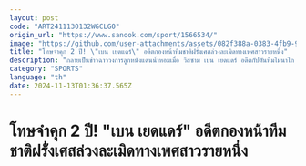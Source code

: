 ```yaml
---
layout: post
code: "ART2411130132WGCLG0"
origin_url: "https://www.sanook.com/sport/1566534/"
image: "https://github.com/user-attachments/assets/082f388a-0383-4fb9-9adb-198d6d22aabf"
title: "โทษจำคุก 2 ปี! \"เบน เยดแดร์\" อดีตกองหน้าทีมชาติฝรั่งเศสล่วงละเมิดทางเพศสาวรายหนึ่ง"
description: "กลายเป็นข่าวฉาววงการลูกหนังแดนน้ำหอมเมื่อ วิสซาม เบน เยดแดร์ อดีตกัปตันทีมโมนาโก ถูกศาลตัดสินจำคุก 2 ปี 6 เดือน แต่ให้รอลงอาญา 18 เดือน โทษฐานล่วงละเมิดทางเพศหญิงสาวรายหนึ่งเมื่อวันอังคารที่ 12 พฤศจิกายน ที่ผ่านมา"
category: "SPORTS"
language: "th"
date: 2024-11-13T01:36:37.565Z
---
```


# โทษจำคุก 2 ปี! "เบน เยดแดร์" อดีตกองหน้าทีมชาติฝรั่งเศสล่วงละเมิดทางเพศสาวรายหนึ่ง
